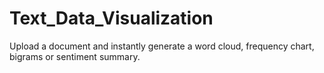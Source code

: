 # Text_Data_Visualization
Upload a document and instantly generate a word cloud, frequency chart, bigrams or sentiment summary.
